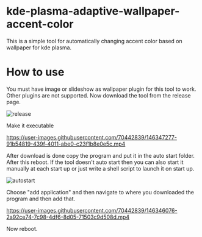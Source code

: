 # kde-plasma-adaptive-wallpaper-accent-color
This is a simple tool for automatically changing accent color based on wallpaper for kde plasma.
# How to use
You must have image or slideshow as wallpaper plugin for this tool to work. Other plugins are not supported.
Now download the tool from the release page.







![release](https://user-images.githubusercontent.com/70442839/146343434-c4d14c72-8214-4e04-8c29-0c92ca90543e.gif)


Make it executable


https://user-images.githubusercontent.com/70442839/146347277-91b54819-439f-4011-abe0-c23f1b8e0e5c.mp4






After download is done copy the program and put it in the auto start folder. After this reboot. If the tool doesn't auto start then 
you can also start it manually at each start up or just write a shell script to launch it on start up.


![autostart](https://user-images.githubusercontent.com/70442839/146344313-9606ef89-ed68-4cbe-9a4a-e8f6476d73bc.gif)


Choose "add application" and then navigate to where you downloaded the program and then add that.

https://user-images.githubusercontent.com/70442839/146346076-2a92ce74-7c98-4df6-8d05-71503c9d508d.mp4

Now reboot.

 


